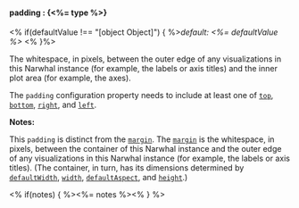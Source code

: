 #### **padding** : {<%= type %>}

<% if(defaultValue !== "[object Object]") { %>*default: <%= defaultValue %>* <% }%>

The whitespace, in pixels, between the outer edge of any visualizations in this Narwhal instance (for example, the labels or axis titles) and the inner plot area (for example, the axes).

The `padding` configuration property needs to include at least one of [`top`](#config_config.chart.padding.top), [`bottom`](#config_config.chart.padding.bottom), [`right`](#config_config.chart.padding.right), and [`left`](#config_config.chart.padding.left).

**Notes:**

This `padding` is distinct from the [`margin`](#config_config.chart.margin). The [`margin`](#config_config.chart.margin) is the whitespace, in pixels, between the container of this Narwhal instance and the outer edge of any visualizations in this Narwhal instance (for example, the labels or axis titles). (The container, in turn, has its dimensions determined by [`defaultWidth`](#config_config.chart.defaultWidth), [`width`](#config_config.chart.width), [`defaultAspect`](#config_config.chart.defaultAspect), and [`height`](#config_config.chart.height).)

<% if(notes) { %><%= notes %><% } %>

